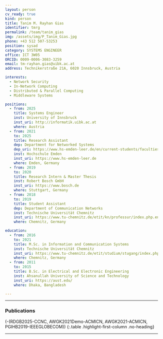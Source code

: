 ```yaml
---
layout: person
cv_ready: true
kind: person
title: Tanim M. Rayhan Gias
identifier: tmrg
permalink: /team/tanim_gias
img: /assets/img/P_Tanim_Gias.jpg
phone: +43 512 507-53253
position: sysad
category: SYSTEMS ENGINEER
office: ICT 3W05
ORCID: 0009-0006-3083-3259
email: tm-rayhan.gias@uibk.ac.at
address: Technikerstraße 21A, 6020 Innsbruck, Austria

interests:
  - Network Security
  - In-Network Computing
  - Distributed & Parallel Computing
  - Middleware Systems

positions:
  - from: 2025
    title: Systems Engineer
    inst: University of Innsbruck
    inst_uri: http://informatik.uibk.ac.at
    where: Austria
  - from: 2021
    to: 2025
    title: Research Assistant
    dep: Department for Networked Systems
    dep_uri: https://www.hs-emden-leer.de/en/current-students/faculties/technology/laboratories/networked-systems
    inst: Hochschule Emden
    inst_uri: https://www.hs-emden-leer.de
    where: Emden, Germany
  - from: 2019
    to: 2020
    title: Research Intern & Master Thesis
    inst: Robert Bosch GmbH
    inst_uri: https://www.bosch.de
    where: Stuttgart, Germany
  - from: 2018
    to: 2019
    title: Student Assistant
    dep: Department of Communication Networks
    inst: Technische Universität Chemnitz
    inst_uri: https://www.tu-chemnitz.de/etit/kn/professur/index.php.en
    where: Chemnitz, Germany

education:
  - from: 2016
    to: 2021
    title: M.Sc. in Information and Communication Systems
    inst: Technische Universität Chemnitz
    inst_uri: https://www.tu-chemnitz.de/etit/studium/stugang/index.php.en?page=m_is
    where: Chemnitz, Germany
  - from: 2011
    to: 2015
    title: B.Sc. in Electrical and Electronic Engineering
    inst: Ahsanullah University of Science and Technology
    inst_uri: https://aust.edu/
    where: Dhaka, Bangladesh

---
```


---
### Publications
(-(RDGB2025-CCNC, AWGK2021Demo-ACMICN, AWGK2021-ACMICN, PGIHB2019-IEEEGLOBECOM))
{:.table .highlight-first-column .no-heading}

---


